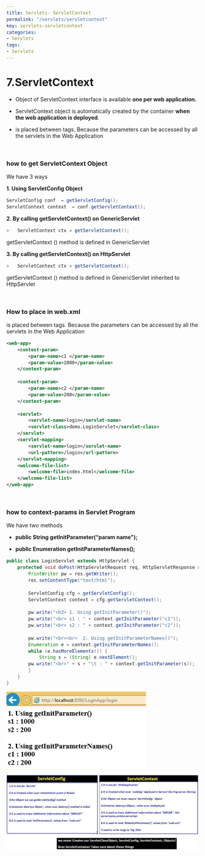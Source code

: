 ```yaml
---
title: Servlets- ServletContext
permalink: "/servlets/servletcontext"
key: servlets-servletcontext
categories:
- Servlets
tags:
- Servlets
---
```


7.ServletContext
================================================

-   Object of ServletContext interface is available **one per web application.**

-   ServletContext object is automatically created by the container **when the
    web application is deployed**.

-   <context-param> is placed between <web-app> tags. Because the parameters
    can be accessed by all the servlets in the Web Application


<br>

### how to get ServletContext Object

We have 3 ways

**1. Using ServletConfig Object**
```java
ServletConfig conf 	= getServletConfig();
ServletContext context 	= conf.getServletContext();
```


**2. By calling getServletContext() on GenericServlet**
```java
>   ServletContext ctx = getServletContext();
```
getServletContext () method is defined in GenericServlet



**3. By calling getServletContext() on HttpServlet**
```java
>   ServletContext ctx = getServletContext();
```
getServletContext () method is defined in GenericServlet inherited to
HttpServlet


<br>


### How to place <context-param> in web.xml

<context-param> is placed between <web-app> tags. Because the parameters can
be accessed by all the servlets in the Web Application
```xml
<web-app>
	<context-param>
		<param-name>c1 </param-name>
		<param-value>1000</param-value>
	</context-param>

	<context-param>
		<param-name>c2 </param-name>
		<param-value>200</param-value>
	</context-param>

	<servlet>
		<servlet-name>login</servlet-name>
		<servlet-class>demo.LoginServlet</servlet-class>
	</servlet>
	<servlet-mapping>
		<servlet-name>login</servlet-name>
		<url-pattern>/login</url-pattern>
	</servlet-mapping>
	<welcome-file-list>
		<welcome-file>index.html</welcome-file>
	</welcome-file-list>
</web-app>
```
 
<br>


### how to context-params in Servlet Program

We have two methods

-   **public String getInitParameter(“param name");**

-   **public Enumeration getInitParameterNames();**

```java
public class LoginServlet extends HttpServlet {
	protected void doPost(HttpServletRequest req, HttpServletResponse res) throws ServletException, IOException {
		PrintWriter pw = res.getWriter();
		res.setContentType("text/html");

		ServletConfig cfg = getServletConfig();
		ServletContext context = cfg.getServletContext();

		pw.write("<h3> 1. Using getInitParameter()");
		pw.write("<br> s1 : " + context.getInitParameter("c1"));
		pw.write("<br> s2 : " + context.getInitParameter("c2"));

		pw.write("<br><br>  2. Using getInitParameterNames()");
		Enumeration e = context.getInitParameterNames();
		while (e.hasMoreElements()) {
			String s = (String) e.nextElement();
		pw.write("<br>" + s + "\t : " + context.getInitParameter(s));
		}
	}
}
```
![](media/b76e764c6c7ac8d46c08686f6d5cc9d0.png)


![D:\\Books\\SERVLETS\\PICS\\16.ServleConfg - ServleContxt - Copy.JPG](media/aa07efbb42b369d1a641312d0e83d587.jpg)
